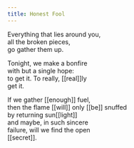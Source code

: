 ```yaml
---
title: Honest Fool
---
```


Everything that lies around you,  
all the broken pieces,  
go gather them up.  
  
Tonight, we make a bonfire  
with but a single hope:  
to get it. To really, [[real]]ly  
get it.  
  
If we gather [[enough]] fuel,  
then the flame [[will]] only [[be]] snuffed  
by returning sun[[light]]  
and maybe, in such sincere  
failure, will we find the open  
[[secret]].   